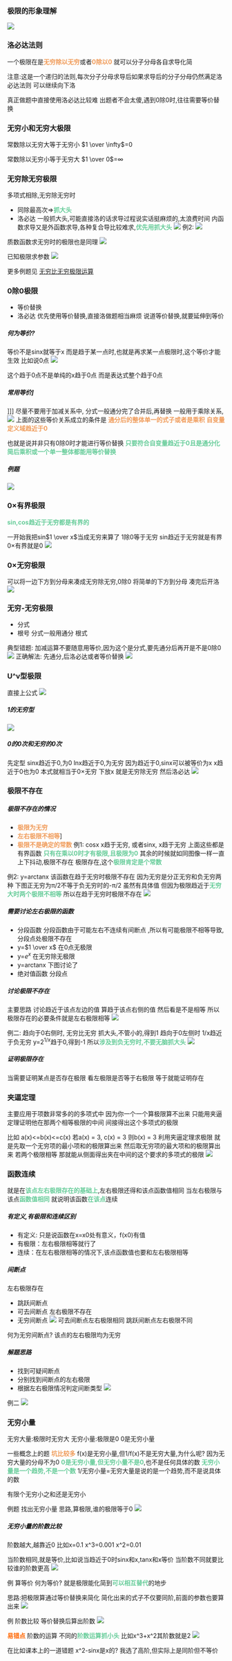 ### 极限的形象理解
![](img/Pasted%20image%2020221011155000.png)


### 洛必达法则
一个极限在是<font color=#F09B59 style=" font-weight:bold;">无穷除以无穷</font>或者<font color=#F09B59 style=" font-weight:bold;">0除以0</font>
就可以分子分母各自求导化简

注意:这是一个递归的法则,每次分子分母求导后如果求导后的分子分母仍然满足洛必达法则
可以继续向下洛

真正做题中直接使用洛必达比较难
出题者不会太傻,遇到0除0时,往往需要等价替换

### 无穷小和无穷大极限
常数除以无穷大等于无穷小
$1 \over \infty$=0

常数除以无穷小等于无穷大
$1 \over 0$=$\infty$
### 无穷除无穷极限
多项式相除,无穷除无穷时
* 同除最高次=><font color=#66CC99 style=" font-weight:bold;">抓大头</font>
* 洛必达
一般抓大头,可能直接洛的话求导过程说实话挺麻烦的,太浪费时间
内函数求导又是外函数求导,各种复合导比较难求,<font color=#66CC99 style=" font-weight:bold;">优先用抓大头</font>
![](img/Pasted%20image%2020221011155802.png)
例2:
![](img/Pasted%20image%2020221011155959.png)

质数函数求无穷时的极限也是同理
![](img/Pasted%20image%2020221011160341.png)

已知极限求参数
![](img/Pasted%20image%2020221011161136.png)

更多例题见
[无穷比无穷极限运算](数学总结#####无穷比无穷极限运算)

### 0除0极限
* 等价替换
* 洛必达
优先使用等价替换,直接洛做题相当麻烦
说道等价替换,就要延伸到等价

##### 何为等价?
等价不是sinx就等于x
而是趋于某一点时,也就是再求某一点极限时,这个等价才能生效
比如说0点
![](img/Pasted%20image%2020221012143751.png)

这个趋于0点不是单纯的x趋于0点
而是表达式整个趋于0点

##### 常用等价]

]]]
尽量不要用于加减关系中,
分式一般通分完了合并后,再替换
一般用于乘除关系,
![](img/Pasted%20image%2020221012152151.png)
上面的这些等价关系成立的条件是
<font color=#F09B59 style=" font-weight:bold;">通分后的整体单一的式子或者是乘积</font>
<font color=#F09B59 style=" font-weight:bold;">自变量定义域趋近于0</font>

也就是说并非只有0除0时才能进行等价替换
<font color=#66CC99 style=" font-weight:bold;">只要符合自变量趋近于0且是通分化简后乘积或一个单一整体都能用等价替换</font>


##### 例题
![](img/Pasted%20image%2020221012152504.png)
### 0×有界极限
<font color=#66CC99 style=" font-weight:bold;">sin,cos趋近于无穷都是有界的</font>

一开始我把sin$1 \over x$当成无穷来算了
1除0等于无穷
sin趋近于无穷就是有界
0×有界就是0
![](img/Pasted%20image%2020221012155020.png)

### 0×无穷极限
可以将一边下方到分母来凑成无穷除无穷,0除0
将简单的下方到分母
凑完后开洛
![](img/Pasted%20image%2020221012155949.png)

### 无穷-无穷极限
* 分式
* 根号
分式一般用通分
根式

典型错题:
加减运算不要随意用等价,因为这个是分式,要先通分后再开是不是0除0
![](img/Pasted%20image%2020221012160208.png)
正确解法:
先通分,后洛必达或者等价替换
![](img/Pasted%20image%2020221012160533.png)

### U^v型极限

直接上公式
![](img/Pasted%20image%2020221012161739.png)

##### 1的无穷型
![](img/Pasted%20image%2020221012161706.png)

##### 0的0次和无穷的0次
先定型
sinx趋近于0,为0
lnx趋近于0,为无穷
因为趋近于0,sinx可以被等价为x
x趋近于0也为0
本式就相当于0×无穷
下放x
就是无穷除无穷
然后洛必达
![](img/Pasted%20image%2020221012162116.png)


### 极限不存在
##### 极限不存在的情况
* <font color=#F09B59 style=" font-weight:bold;">极限为无穷</font>
* <font color=#F09B59 style=" font-weight:bold;">左右极限不相等</font>]
* <font color=#F09B59 style=" font-weight:bold;">极限不是确定的常数</font>
例1:
cosx   x趋于无穷,
或者sinx, x趋于无穷
上面这些都是有界函数
<font color=#66CC99 style=" font-weight:bold;">只有在乘以0时才有极限,且极限为0</font>
其余的时候就如同图像一样一直上下抖动,极限不存在
极限存在,这个<font color=#66CC99 style=" font-weight:bold;">极限肯定是个常数</font>

例2:
y=arctanx
该函数在趋于无穷时极限不存在
因为无穷是分正无穷和负无穷两种
下图正无穷为π/2不等于负无穷时的-π/2
虽然有具体值
但因为极限趋近于<font color=#66CC99 style=" font-weight:bold;">无穷大时两个极限不相等</font>
所以在趋于无穷时极限不存在
![](img/Pasted%20image%2020221012171757.png)


##### 需要讨论左右极限的函数
* 分段函数
分段函数由于可能左右不连续有间断点
,所以有可能极限不相等导致,分段点处极限不存在
* y=$1 \over x$
在0点无极限
* y=$e^{x}$
在无穷除无极限
* y=arctanx
下图讨论了
* 绝对值函数
分段点



##### 讨论极限不存在
主要思路
讨论趋近于该点左边的值
算趋于该点右侧的值
然后看是不是相等
所以极限存在的必要条件就是左右极限相等
![](img/Pasted%20image%2020221012174606.png)


例二:
趋向于0右侧时,
无穷比无穷
抓大头,不管小的,得到1
趋向于0左侧时
1/x趋近于负无穷
y=$2^{1/x}$趋于0,得到-1
所以<font color=#66CC99 style=" font-weight:bold;">涉及到负无穷时,不要无脑抓大头</font>
![](img/Pasted%20image%2020221012192300.png)

##### 证明极限存在
当需要证明某点是否存在极限
看左极限是否等于右极限
等于就能证明存在

### 夹逼定理
主要应用于项数非常多的的多项式中
因为你一个一个算极限算不出来
只能用夹逼定理证明他在那两个相等极限的中间
间接得出这个多项式的极限

比如
a(x)<=b(x)<=c(x)
若a(x) = 3, c(x) = 3
则b(x) = 3
利用夹逼定理求极限
就是先取一个无穷项的最小项和的极限算出来
然后取无穷项的最大项和的极限算出来
若两个极限相等
那就能从侧面得出夹在中间的这个要求的多项式的极限
![](img/Pasted%20image%2020221012195319.png)


### 函数连续
就是在<font color=#66CC99 style=" font-weight:bold;">该点左右极限存在的基础上</font>,左右极限还得和该点函数值相同
当左右极限与该点<font color=#66CC99 style=" font-weight:bold;">函数值相同</font>
就说明该函数<font color=#66CC99 style=" font-weight:bold;">在该点</font>连续


##### 有定义,有极限和连续区别
* 有定义:   只是说函数在x=x0处有意义，f(x0)有值
* 有极限：左右极限相等就行了
* 连续：在左右极限相等的情况下,该点函数值也要和左右极限相等


##### 间断点
左右极限存在
* 跳跃间断点
* 可去间断点
左右极限不存在
* 无穷间断点
![](img/Pasted%20image%2020221013102039.png)
可去间断点左右极限相同
跳跃间断点左右极限不同



何为无穷间断点?
该点的左右极限均为无穷

##### 解题思路
* 找到可疑间断点
* 分别找到间断点的左右极限
* 根据左右极限情况判定间断类型
![](img/Pasted%20image%2020221013115526.png)

例二
![](img/Pasted%20image%2020221013115613.png)


### 无穷小量
无穷大量:极限时无穷大
无穷小量:极限是0
0是无穷小量

一些概念上的题
<font color=#F09B59 style=" font-weight:bold;">坑比较多</font>
f(x)是无穷小量,但1/f(x)不是无穷大量,为什么呢?
因为无穷大量的分母不为0
<font color=#66CC99 style=" font-weight:bold;">0是无穷小量,但无穷小量不是0</font>,也不是任何具体的数
<font color=#66CC99 style=" font-weight:bold;">无穷小量是一个趋势,不是一个数</font>
1/无穷小量=无穷大量是说的是一个趋势,而不是说具体的数

有限个无穷小之和还是无穷小

例题
找出无穷小量
思路,算极限,谁的极限等于0
![](img/Pasted%20image%2020221014152348.png)


##### 无穷小量的阶数比较
阶数越大,越靠近0
比如x=0.1
x^3=0.001   x^2=0.01

当阶数相同,就是等价,比如说当趋近于0时sinx和x,tanx和x等价
当阶数不同就要比较谁的阶数更高
![](img/Pasted%20image%2020221014153839.png)


例
算等价
何为等价?
就是极限能化简到<font color=#66CC99 style=" font-weight:bold;">可以相互替代</font>的地步

思路:把极限算通过等价替换来简化
简化出来的式子不仅要同阶,前面的参数也要算出来
![](img/Pasted%20image%2020221014155125.png)

例
阶数比较
等价替换后算出阶数
![](img/Pasted%20image%2020221014160455.png)

<font color=#FF6666* style=" font-weight:bold;">易错点</font>
阶数的运算
不同的<font color=#66CC99 style=" font-weight:bold;">阶数运算抓小头</font>
比如x^3+x^2其阶数就是2
![](img/Pasted%20image%2020221014160651.png)

在比如课本上的一道错题
x^2-sinx是x的?
我选了高阶,但实际上是同阶但不等价




